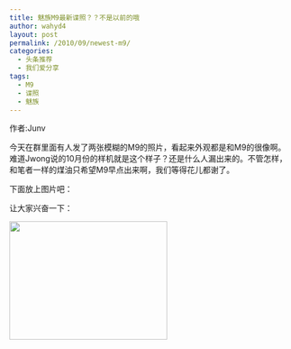 ```yaml
---
title: 魅族M9最新谍照？？不是以前的哦
author: wahyd4
layout: post
permalink: /2010/09/newest-m9/
categories:
  - 头条推荐
  - 我们爱分享
tags:
  - M9
  - 谍照
  - 魅族
---
```

作者:Junv

今天在群里面有人发了两张模糊的M9的照片，看起来外观都是和M9的很像啊。难道Jwong说的10月份的样机就是这个样子？还是什么人漏出来的。不管怎样，和笔者一样的煤油只希望M9早点出来啊，我们等得花儿都谢了。

下面放上图片吧：

让大家兴奋一下：

[<img class="alignnone size-full wp-image-2011" title="ceJnKbnU8GiY" src="http://toozhao.com/wp-content/uploads/2010/11/ceJnKbnU8GiY.jpg" alt="" width="280" height="210" />][1]

 

 

 [1]: http://toozhao.com/wp-content/uploads/2010/11/ceJnKbnU8GiY.jpg